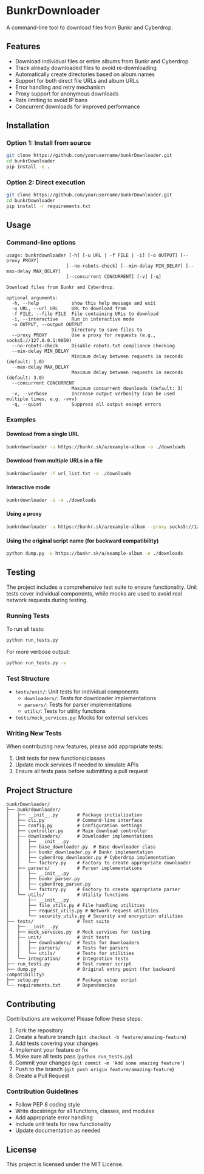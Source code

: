# BunkrDownloader

A command-line tool to download files from Bunkr and Cyberdrop.

## Features

- Download individual files or entire albums from Bunkr and Cyberdrop
- Track already downloaded files to avoid re-downloading
- Automatically create directories based on album names
- Support for both direct file URLs and album URLs
- Error handling and retry mechanism
- Proxy support for anonymous downloads
- Rate limiting to avoid IP bans
- Concurrent downloads for improved performance

## Installation

### Option 1: Install from source

```bash
git clone https://github.com/yourusername/bunkrDownloader.git
cd bunkrDownloader
pip install -e .
```

### Option 2: Direct execution

```bash
git clone https://github.com/yourusername/bunkrDownloader.git
cd bunkrDownloader
pip install -r requirements.txt
```

## Usage

### Command-line options

```
usage: bunkrdownloader [-h] [-u URL | -f FILE | -i] [-o OUTPUT] [--proxy PROXY]
                      [--no-robots-check] [--min-delay MIN_DELAY] [--max-delay MAX_DELAY]
                      [--concurrent CONCURRENT] [-v] [-q]

Download files from Bunkr and Cyberdrop.

optional arguments:
  -h, --help            show this help message and exit
  -u URL, --url URL     URL to download from
  -f FILE, --file FILE  File containing URLs to download
  -i, --interactive     Run in interactive mode
  -o OUTPUT, --output OUTPUT
                        Directory to save files to
  --proxy PROXY         Use a proxy for requests (e.g., socks5://127.0.0.1:9050)
  --no-robots-check     Disable robots.txt compliance checking
  --min-delay MIN_DELAY
                        Minimum delay between requests in seconds (default: 1.0)
  --max-delay MAX_DELAY
                        Maximum delay between requests in seconds (default: 3.0)
  --concurrent CONCURRENT
                        Maximum concurrent downloads (default: 3)
  -v, --verbose         Increase output verbosity (can be used multiple times, e.g. -vvv)
  -q, --quiet           Suppress all output except errors
```

### Examples

#### Download from a single URL

```bash
bunkrdownloader -u https://bunkr.sk/a/example-album -o ./downloads
```

#### Download from multiple URLs in a file

```bash
bunkrdownloader -f url_list.txt -o ./downloads
```

#### Interactive mode

```bash
bunkrdownloader -i -o ./downloads
```

#### Using a proxy

```bash
bunkrdownloader -u https://bunkr.sk/a/example-album --proxy socks5://127.0.0.1:9050
```

#### Using the original script name (for backward compatibility)

```bash
python dump.py -u https://bunkr.sk/a/example-album -o ./downloads
```

## Testing

The project includes a comprehensive test suite to ensure functionality. Unit tests cover individual components, while mocks are used to avoid real network requests during testing.

### Running Tests

To run all tests:

```bash
python run_tests.py
```

For more verbose output:

```bash
python run_tests.py -v
```

### Test Structure

- `tests/unit/`: Unit tests for individual components
  - `downloaders/`: Tests for downloader implementations
  - `parsers/`: Tests for parser implementations
  - `utils/`: Tests for utility functions
- `tests/mock_services.py`: Mocks for external services

### Writing New Tests

When contributing new features, please add appropriate tests:

1. Unit tests for new functions/classes
2. Update mock services if needed to simulate APIs
3. Ensure all tests pass before submitting a pull request

## Project Structure

```
bunkrDownloader/
├── bunkrdownloader/
│   ├── __init__.py       # Package initialization
│   ├── cli.py            # Command-line interface
│   ├── config.py         # Configuration settings
│   ├── controller.py     # Main download controller
│   ├── downloaders/      # Downloader implementations
│   │   ├── __init__.py
│   │   ├── base_downloader.py  # Base downloader class
│   │   ├── bunkr_downloader.py # Bunkr implementation
│   │   ├── cyberdrop_downloader.py # Cyberdrop implementation
│   │   └── factory.py    # Factory to create appropriate downloader
│   ├── parsers/          # Parser implementations
│   │   ├── __init__.py
│   │   ├── bunkr_parser.py
│   │   ├── cyberdrop_parser.py
│   │   └── factory.py    # Factory to create appropriate parser
│   └── utils/            # Utility functions
│       ├── __init__.py
│       ├── file_utils.py # File handling utilities
│       ├── request_utils.py # Network request utilities
│       └── security_utils.py # Security and encryption utilities
├── tests/                # Test suite
│   ├── __init__.py
│   ├── mock_services.py  # Mock services for testing
│   ├── unit/             # Unit tests
│   │   ├── downloaders/  # Tests for downloaders
│   │   ├── parsers/      # Tests for parsers
│   │   └── utils/        # Tests for utilities
│   └── integration/      # Integration tests
├── run_tests.py          # Test runner script
├── dump.py               # Original entry point (for backward compatibility)
├── setup.py              # Package setup script
└── requirements.txt      # Dependencies
```

## Contributing

Contributions are welcome! Please follow these steps:

1. Fork the repository
2. Create a feature branch (`git checkout -b feature/amazing-feature`)
3. Add tests covering your changes
4. Implement your feature or fix
5. Make sure all tests pass (`python run_tests.py`)
6. Commit your changes (`git commit -m 'Add some amazing feature'`)
7. Push to the branch (`git push origin feature/amazing-feature`)
8. Create a Pull Request

### Contribution Guidelines

- Follow PEP 8 coding style
- Write docstrings for all functions, classes, and modules
- Add appropriate error handling
- Include unit tests for new functionality
- Update documentation as needed

## License

This project is licensed under the MIT License.
